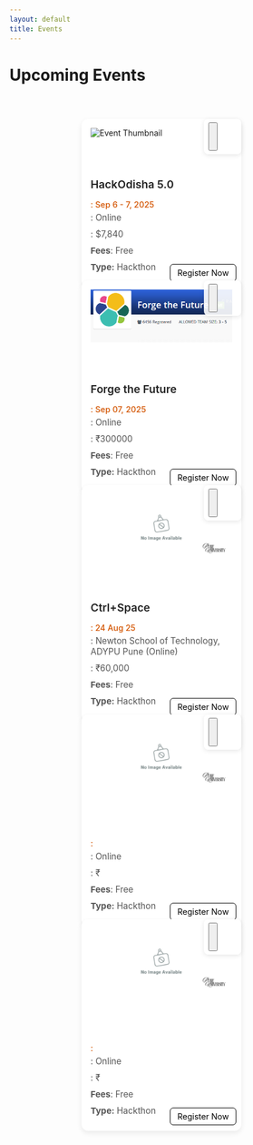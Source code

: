 ```yaml
---
layout: default
title: Events
---
```


<!-- <meta charset="UTF-8">
  <meta name="viewport" content="width=device-width, initial-scale=1.0">
  <link rel="stylesheet" href="https://cdnjs.cloudflare.com/ajax/libs/font-awesome/6.5.0/css/all.min.css?" />
  <link rel="stylesheet" href="/assets/css/semester.css">
  <link rel="stylesheet" href="/assets/css/subject.css">
  <link rel="stylesheet" href="/assets/css/breadcrumb.css">
  <link rel="stylesheet" href="/assets/css/content.css"> -->

<style>
  /* Container for all cards */
  .events-container {
    display: grid;
    grid-template-columns: repeat(auto-fill, 250px);
    justify-content: center;
    gap: 20px;
    padding: 5px 20px;
  }


  .event-card {
    background: #fff;
    border-radius: 12px;
    padding: 16px;
    box-shadow: 0 4px 8px rgba(0, 0, 0, 0.1);
    margin: 12px 0;
    display: flex;
    flex-direction: column;
    gap: 8px;
    transition: transform 0.2s ease, box-shadow 0.2s ease;
    width: 100%;
    height: 100%;
    justify-content: space-between;
  }

  .event-card:hover {
    transform: translateY(-3px);
    box-shadow: 0 6px 12px rgba(0, 0, 0, 0.15);
  }

  .event-title {
    font-size: 1.1rem;
    font-weight: 600;
    color: #333;
    margin: 0;
  }

  .event-date {
    font-size: 0.9rem;
    color: #777;
    margin: 0;
  }

  .event-desc {
    font-size: 0.95rem;
    color: #555;
    margin: 0 0 8px 0;
  }

  .event-btn {
    align-self: flex-start;
    background: #ffffff;
    color: #000000;
    text-decoration: none;
    padding: 6px 12px;
    border-radius: 6px;
    font-size: 0.9rem;
    transition: background 0.2s ease;
    position: absolute;
    right: 9px;
    bottom: 10px;
    border: 1px solid black;
  }

  .event-btn1 {
    align-self: flex-start;
    background: #ffffff;
    color: #000000;
    text-decoration: none;
    padding: 6px 12px;
    border-radius: 6px;
    font-size: 0.9rem;
    transition: background 0.2s ease;
    position: absolute;
    right: 9px;
    bottom: 50px;
    border: 1px solid black;
  }

  .event-btn:hover {
    background: #000000;
    color: #ffffff;
  }

  .event-card {
    background: #fff;
    border-radius: 12px;
    box-shadow: 0 4px 10px rgba(0, 0, 0, 0.08);
    padding: 16px;
    position: relative;
    margin: 15px 0;
    transition: transform 0.2s ease, box-shadow 0.2s ease;
  }

  .event-card:hover {
    transform: translateY(-3px);
    box-shadow: 0 6px 14px rgba(0, 0, 0, 0.12);
  }

  .event-title {
    font-size: 1.2rem;
    font-weight: 600;
    margin-bottom: 15px;
    color: #222;
  }

  .event-desc {
    font-size: 0.95rem;
    color: #555;
    margin-bottom: 10px;
  }

  .event-date {
    font-size: 0.9rem;
    font-weight: 500;
    color: #d35400;
    margin-bottom: 5px;
    /* Leaves space for buttons */
  }

  .card-actions {
    position: absolute;
    bottom: 12px;
    left: 16px;
    right: 16px;
    display: flex;
    justify-content: space-between;
  }

  .btn-open,
  .btn-share {
    background: #007bff;
    color: #fff;
    padding: 8px 14px;
    font-size: 0.85rem;
    border: none;
    border-radius: 6px;
    cursor: pointer;
    text-decoration: none;
    transition: background 0.2s ease;
  }

  .btn-open:hover {
    background: #0056b3;
  }

  .btn-share {
    background: #28a745;
  }

  .btn-share:hover {
    background: #1e7e34;
  }

  .share-group {
    position: absolute;
    right: 0px;
    top: 0px;
    display: flex;
    gap: 6px;
    background: rgba(255, 255, 255, 0.9);
    padding: 6px 8px;
    border-radius: 8px;
    box-shadow: 0 2px 8px rgba(0, 0, 0, 0.1);
    z-index: 2;
    height: 50px;
    width: 50px;
  }

  .main-content {
    padding: 75px 70px 80px 10px;
  }

  @media (max-width: 677px) {
    .events-container {
      gap: 10px;
      grid-template-columns: repeat(auto-fill, 350px);
    }

    .main-content {
      padding: 80px 10px 80px 10px;
    }

  }
</style>


<h1>Upcoming Events</h1><br>

<center>
    <div class='onesignal-customlink-container'
      style="border: 0px solid; border-radius: 15px; padding-top: 5px; width: 300px;"></div>
  </center>


<div id="events-message"
  style="display:none; text-align:center; padding:20px; max-width:500px; margin:auto; background:#f8f8f8; border-radius:10px; box-shadow:0 2px 6px rgba(0,0,0,0.1);">
  <h2>Unlock Exclusive Opportunities 🚀</h2>
  <p>Sign in and install our app to explore <b>amazing events, internships, hackathons, and scholarships</b> tailored
    for you.</p>
  <p>Benefits of logging in & installing:</p>
  <ul style="text-align:left; display:inline-block; margin-top:10px;">
    <li>🎯 Personalized event recommendations</li>
    <li>📩 Instant notifications before deadlines</li>
    <li>📥 Offline access via our PWA</li>
    <li>🤝 Connect & share events with friends</li>
  </ul>
  <div style="margin-top:10px;">
    <button id="login-btn"
      style="display:none; padding:10px 20px; background:#007bff; color:white; border:none; border-radius:6px; cursor:pointer;">Login
      to Continue</button>
    <button id="install-btn"
      style="display:none; padding:10px 20px; background:#28a745; color:white; border:none; border-radius:6px; cursor:pointer;">
      Install App
    </button>
  </div>

 <div id="mac-ios-banner" style="display:none; max-width: 400px; margin:15px auto; padding:15px; background:#f9f9f9; border:1px solid #ddd; border-radius:10px; text-align:center; font-family:Arial, sans-serif; box-shadow:0 2px 6px rgba(0,0,0,0.1);">
  
  <h3 style="margin:0 0 8px; font-size:18px; color:#333;">Already Installed the App?</h3>
  
  <p style="font-size:14px; color:#555; margin:0 0 10px;">
    Simply open the <b>Events</b> tab inside the app and enjoy!  
  </p>
  
  <p style="font-size:14px; color:#444; margin:0 0 10px;">
    Haven’t installed it yet? No worries—here’s how (it’s super quick):
  </p>
  
  <ol style="font-size:14px; color:#333; text-align:left; margin:0 auto; display:inline-block; padding-left:18px;">
    <li>Tap the <strong>Share</strong> icon <span style="font-size:12px;">(bottom of Safari)</span>.</li>
    <li>Scroll & tap <strong>Add to Home Screen</strong>.</li>
    <li>Launch it anytime from your home screen 🎉</li>
  </ol>

</div>

</div>


<div id="events-content">


  


  <div class="events-container">
    <div class="event-card">
      <img class="event-thumb" src="https://hackodisha-4.devfolio.co/_next/image?url=https%3A%2F%2Fassets.devfolio.co%2Fhackathons%2Fd7d594eaf4ac4a4db9cd998c65c0fc9a%2Fassets%2Fcover%2F381.png&w=1440&q=100" alt="Event Thumbnail">
      <div class="event-info">
        <h3 class="event-title">HackOdisha 5.0</h3>
        <p class="event-date"><i class="fa-solid fa-calendar"></i>: Sep 6 - 7, 2025</p>
        <p class="event-desc"><i class="fa-solid fa-location-dot"></i>: Online</p>
        <p class="event-desc"><i class="fa-solid fa-trophy"></i>: $7,840</p>
        <p class="event-desc"><i class="fa-solid fa-indian-rupee-sign"></i><b>Fees</b>: Free</p>
        <p class="event-desc"><b>Type:</b> Hackthon</p>        
      </div>
      <a href="https://hackodisha-4.devfolio.co/" target="_blank" class="event-btn">Register Now</a>
      <div class="share-group">
        <button class="share-btn" data-url="#" title="Share Link">
          <i class="fa-solid fa-arrow-up-from-bracket"></i>
        </button>
      </div>
    </div>

  <div class="event-card">
      <img class="event-thumb" src="/assets/images/event2.png" alt="Event Thumbnail">
      <div class="event-info">
        <h3 class="event-title">Forge the Future</h3>
        <p class="event-date"><i class="fa-solid fa-calendar"></i>: Sep 07, 2025</p>
        <p class="event-desc"><i class="fa-solid fa-location-dot"></i>: Online</p>
        <p class="event-desc"><i class="fa-solid fa-trophy"></i>: ₹300000</p>
        <p class="event-desc"><i class="fa-solid fa-indian-rupee-sign"></i><b>Fees</b>: Free</p>
        <p class="event-desc"><b>Type:</b> Hackthon</p>        
      </div>
      <a href="https://elastic.hackerearth.com/" target="_blank" class="event-btn">Register Now</a>
      <div class="share-group">
        <button class="share-btn" data-url="#" title="Share Link">
          <i class="fa-solid fa-arrow-up-from-bracket"></i>
        </button>
      </div>
    </div>

  <div class="event-card">
      <img class="event-thumb" src="/assets/images/eventcover.png" alt="Event Thumbnail">
      <div class="event-info">
        <h3 class="event-title">Ctrl+Space</h3>
        <p class="event-date"><i class="fa-solid fa-calendar"></i>: 24 Aug 25</p>
        <p class="event-desc"><i class="fa-solid fa-location-dot"></i>: Newton School of Technology, ADYPU Pune (Online)</p>
        <p class="event-desc"><i class="fa-solid fa-trophy"></i>: ₹60,000</p>
        <p class="event-desc"><i class="fa-solid fa-indian-rupee-sign"></i><b>Fees</b>: Free</p>
        <p class="event-desc"><b>Type:</b> Hackthon</p>
      </div>
      <a href="https://unstop.com/hackathons/ctrlspace-newton-school-of-technology-adypu-pune-1533848" target="_blank" class="event-btn">Register Now</a>
      <div class="share-group">
        <button class="share-btn" data-url="#" title="Share Link">
          <i class="fa-solid fa-arrow-up-from-bracket"></i>
        </button>
      </div>
    </div>

  <div class="event-card">
      <img class="event-thumb" src="/assets/images/eventcover.png" alt="Event Thumbnail">
      <div class="event-info">
        <h3 class="event-title"></h3>
        <p class="event-date"><i class="fa-solid fa-calendar"></i>: </p>
        <p class="event-desc"><i class="fa-solid fa-location-dot"></i>: Online</p>
        <p class="event-desc"><i class="fa-solid fa-trophy"></i>: ₹</p>
        <p class="event-desc"><i class="fa-solid fa-indian-rupee-sign"></i><b>Fees</b>: Free</p>
        <p class="event-desc"><b>Type:</b> Hackthon</p>      
      </div>
      <a href="https://elastic.hackerearth.com/" target="_blank" class="event-btn">Register Now</a>
      <div class="share-group">
        <button class="share-btn" data-url="#" title="Share Link">
          <i class="fa-solid fa-arrow-up-from-bracket"></i>
        </button>
      </div>
    </div>
    
  <div class="event-card">
      <img class="event-thumb" src="/assets/images/eventcover.png" alt="Event Thumbnail">
      <div class="event-info">
        <h3 class="event-title"></h3>
        <p class="event-date"><i class="fa-solid fa-calendar"></i>: </p>
        <p class="event-desc"><i class="fa-solid fa-location-dot"></i>: Online</p>
        <p class="event-desc"><i class="fa-solid fa-trophy"></i>: ₹</p>
        <p class="event-desc"><i class="fa-solid fa-indian-rupee-sign"></i><b>Fees</b>: Free</p>
        <p class="event-desc"><b>Type:</b> Hackthon</p>        
      </div>
      <a href="https://elastic.hackerearth.com/" target="_blank" class="event-btn">Register Now</a>
      <div class="share-group">
        <button class="share-btn" data-url="#" title="Share Link">
          <i class="fa-solid fa-arrow-up-from-bracket"></i>
        </button>
      </div>
    </div>

  </div>

</div>

<script>
document.addEventListener("DOMContentLoaded", async function () {
  const eventsContent = document.getElementById("events-content");
  const eventsMessage = document.getElementById("events-message");
  const loginBtn = document.getElementById("login-btn");
  const installBtn = document.getElementById("install-btn");
  let deferredPrompt = null;

  function isPWAInstalled() {
    return window.matchMedia('(display-mode: standalone)').matches || window.navigator.standalone;
  }

  // Handle PWA install prompt
  window.addEventListener('beforeinstallprompt', (e) => {
    e.preventDefault();
    deferredPrompt = e;
    if (!isPWAInstalled()) {
      installBtn.style.display = 'inline-block';
    }
  });

  installBtn.addEventListener("click", async () => {
    if (deferredPrompt) {
      deferredPrompt.prompt();
      const choiceResult = await deferredPrompt.userChoice;
      if (choiceResult.outcome === 'accepted') {
        console.log('User accepted the install prompt');
      } else {
        console.log('User dismissed the install prompt');
      }
      deferredPrompt = null;
    } else {
      // fallback for browsers with no beforeinstallprompt
      alert("To install the app, open your browser menu and tap 'Add to Home Screen'!");
    }
  });

  loginBtn.addEventListener("click", () => {
    window.location.href = "/login/";
  });

  async function checkAccess() {
    if (!window.supabase) {
      console.error("Supabase not initialized. Ensure auth.js is loaded first.");
      return;
    }

    const { data: { user } } = await supabase.auth.getUser();
    const installed = isPWAInstalled();

    if (user && installed) {
      eventsContent.style.display = "grid";
      eventsMessage.style.display = "none";
    } else {
      eventsContent.style.display = "none";
      eventsMessage.style.display = "block";
      loginBtn.style.display = user ? "none" : "inline-block";
      if (installed) installBtn.style.display = "none";
    }
  }

  await checkAccess();
  supabase.auth.onAuthStateChange(() => {
    checkAccess(); // Removed auto-refresh here
  });

  // Share button logic
  document.querySelectorAll(".share-btn").forEach(btn => {
    btn.addEventListener("click", () => {
      const shareUrl = window.location.origin + btn.getAttribute("data-url");
      if (navigator.share) {
        navigator.share({
          title: "Check this new upcoming event",
          text: "Pune University:",
          url: shareUrl
        }).catch(err => console.error("Sharing failed:", err));
      } else {
        navigator.clipboard.writeText(shareUrl)
          .then(() => alert("Link copied to clipboard!"))
          .catch(() => alert("Failed to copy link"));
      }
    });
  });
});
</script>

<script>
  function isMacOrIOS() {
    const ua = navigator.userAgent || navigator.vendor || window.opera;

    // Detect iOS (iPhone/iPad/iPod)
    const iOS = /iPad|iPhone|iPod/.test(ua) && !window.MSStream;

    // Detect macOS
    const mac = navigator.platform.toUpperCase().indexOf('MAC') >= 0;

    return iOS || mac;
  }

  document.addEventListener("DOMContentLoaded", function () {
    if (isMacOrIOS()) {
      document.getElementById("mac-ios-banner").style.display = "block";
    }
  });
</script>


<script>
  // Make sure OneSignal is fully initialized
  window.OneSignal = window.OneSignal || [];
  OneSignal.push(function() {
    const onesignalDiv = document.querySelector('.onesignal-customlink-container');

    // Function to update the visibility
    function updateUI() {
      OneSignal.isPushNotificationsEnabled().then(function(isEnabled) {
        onesignalDiv.style.display = isEnabled ? 'none' : 'block';
      });
    }

    // Initial check after SDK is ready
    updateUI();

    // Listen for subscription changes
    OneSignal.on('subscriptionChange', function(isSubscribed) {
      updateUI();
    });

    // Also check on notification permission change (for Safari iOS)
    OneSignal.on('notificationPermissionChange', function(permission) {
      updateUI();
    });
  });
</script>



